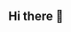## Hi there 👋

<!--
**annie00-ke/annie00-ke** is a ✨ _special_ ✨ repository because its `README.md` (this file) appears on your GitHub profile.

Here are some ideas to get you started:


- 🔭 I’m currently working on ...
- 🌱 I’m currently learning ... web development
- 👯 I’m looking to collaborate on ... website development for learning purposes
- 🤔 I’m looking for help with ... full stack development
- 💬 Ask me about ... anything 
- 📫 How to reach me: ...?
- 😄 Pronouns: ... she/her
- ⚡ Fun fact: ... i love cats
-->
